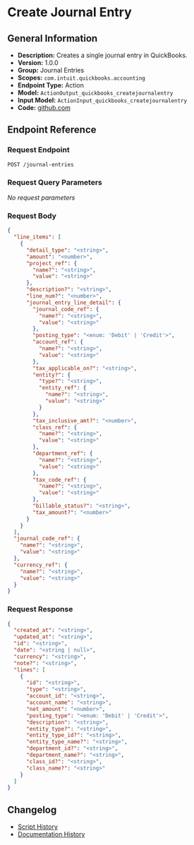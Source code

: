 <!-- BEGIN GENERATED CONTENT -->
# Create Journal Entry

## General Information

- **Description:** Creates a single journal entry in QuickBooks.
- **Version:** 1.0.0
- **Group:** Journal Entries
- **Scopes:** `com.intuit.quickbooks.accounting`
- **Endpoint Type:** Action
- **Model:** `ActionOutput_quickbooks_createjournalentry`
- **Input Model:** `ActionInput_quickbooks_createjournalentry`
- **Code:** [github.com](https://github.com/NangoHQ/integration-templates/tree/main/integrations/quickbooks/actions/create-journal-entry.ts)


## Endpoint Reference

### Request Endpoint

`POST /journal-entries`

### Request Query Parameters

_No request parameters_

### Request Body

```json
{
  "line_items": [
    {
      "detail_type": "<string>",
      "amount": "<number>",
      "project_ref": {
        "name?": "<string>",
        "value": "<string>"
      },
      "description?": "<string>",
      "line_num?": "<number>",
      "journal_entry_line_detail": {
        "journal_code_ref": {
          "name?": "<string>",
          "value": "<string>"
        },
        "posting_type": "<enum: 'Debit' | 'Credit'>",
        "account_ref": {
          "name?": "<string>",
          "value": "<string>"
        },
        "tax_applicable_on?": "<string>",
        "entity?": {
          "type?": "<string>",
          "entity_ref": {
            "name?": "<string>",
            "value": "<string>"
          }
        },
        "tax_inclusive_amt?": "<number>",
        "class_ref": {
          "name?": "<string>",
          "value": "<string>"
        },
        "department_ref": {
          "name?": "<string>",
          "value": "<string>"
        },
        "tax_code_ref": {
          "name?": "<string>",
          "value": "<string>"
        },
        "billable_status?": "<string>",
        "tax_amount?": "<number>"
      }
    }
  ],
  "journal_code_ref": {
    "name?": "<string>",
    "value": "<string>"
  },
  "currency_ref": {
    "name?": "<string>",
    "value": "<string>"
  }
}
```

### Request Response

```json
{
  "created_at": "<string>",
  "updated_at": "<string>",
  "id": "<string>",
  "date": "<string | null>",
  "currency": "<string>",
  "note?": "<string>",
  "lines": [
    {
      "id": "<string>",
      "type": "<string>",
      "account_id": "<string>",
      "account_name": "<string>",
      "net_amount": "<number>",
      "posting_type": "<enum: 'Debit' | 'Credit'>",
      "description": "<string>",
      "entity_type?": "<string>",
      "entity_type_id?": "<string>",
      "entity_type_name?": "<string>",
      "department_id?": "<string>",
      "department_name?": "<string>",
      "class_id?": "<string>",
      "class_name?": "<string>"
    }
  ]
}
```

## Changelog

- [Script History](https://github.com/NangoHQ/integration-templates/commits/main/integrations/quickbooks/actions/create-journal-entry.ts)
- [Documentation History](https://github.com/NangoHQ/integration-templates/commits/main/integrations/quickbooks/actions/create-journal-entry.md)

<!-- END  GENERATED CONTENT -->

